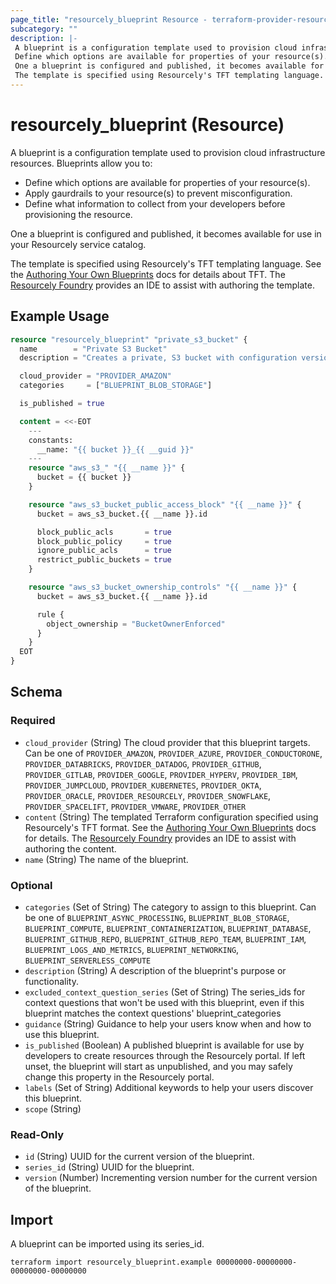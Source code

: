 ```yaml
---
page_title: "resourcely_blueprint Resource - terraform-provider-resourcely"
subcategory: ""
description: |-
 A blueprint is a configuration template used to provision cloud infrastructure resources. Blueprints allow you to:
 Define which options are available for properties of your resource(s).Apply gaurdrails to your resource(s) to prevent misconfiguration.Define what information to collect from your developers before provisioning the resource.
 One a blueprint is configured and published, it becomes available for use in your Resourcely service catalog.
 The template is specified using Resourcely's TFT templating language. See the Authoring Your Own Blueprints https://docs.resourcely.io/build/setting-up-blueprints/authoring-your-own-blueprints docs for details about TFT. The Resourcely Foundry https://portal.resourcely.io/foundry?mode=blueprint provides an IDE to assist with authoring the template.
---
```


# resourcely_blueprint (Resource)

A blueprint is a configuration template used to provision cloud infrastructure resources. Blueprints allow you to:

- Define which options are available for properties of your resource(s).
- Apply gaurdrails to your resource(s) to prevent misconfiguration.
- Define what information to collect from your developers before provisioning the resource.

One a blueprint is configured and published, it becomes available for use in your Resourcely service catalog.

The template is specified using Resourcely's TFT templating language. See the [Authoring Your Own Blueprints](https://docs.resourcely.io/build/setting-up-blueprints/authoring-your-own-blueprints) docs for details about TFT. The [Resourcely Foundry](https://portal.resourcely.io/foundry?mode=blueprint) provides an IDE to assist with authoring the template.

## Example Usage

```terraform
resource "resourcely_blueprint" "private_s3_bucket" {
  name        = "Private S3 Bucket"
  description = "Creates a private, S3 bucket with configuration versioning."

  cloud_provider = "PROVIDER_AMAZON"
  categories     = ["BLUEPRINT_BLOB_STORAGE"]

  is_published = true

  content = <<-EOT
    ---
    constants:
      __name: "{{ bucket }}_{{ __guid }}"
    ---
    resource "aws_s3_" "{{ __name }}" {
      bucket = {{ bucket }}
    }

    resource "aws_s3_bucket_public_access_block" "{{ __name }}" {
      bucket = aws_s3_bucket.{{ __name }}.id

      block_public_acls       = true
      block_public_policy     = true
      ignore_public_acls      = true
      restrict_public_buckets = true
    }

    resource "aws_s3_bucket_ownership_controls" "{{ __name }}" {
      bucket = aws_s3_bucket.{{ __name }}.id

      rule {
        object_ownership = "BucketOwnerEnforced"
      }
    }
  EOT
}
```

<!-- schema generated by tfplugindocs -->
## Schema

### Required

- `cloud_provider` (String) The cloud provider that this blueprint targets. Can be one of `PROVIDER_AMAZON`, `PROVIDER_AZURE`, `PROVIDER_CONDUCTORONE`, `PROVIDER_DATABRICKS`, `PROVIDER_DATADOG`, `PROVIDER_GITHUB`, `PROVIDER_GITLAB`, `PROVIDER_GOOGLE`, `PROVIDER_HYPERV`, `PROVIDER_IBM`, `PROVIDER_JUMPCLOUD`, `PROVIDER_KUBERNETES`, `PROVIDER_OKTA`, `PROVIDER_ORACLE`, `PROVIDER_RESOURCELY`, `PROVIDER_SNOWFLAKE`, `PROVIDER_SPACELIFT`, `PROVIDER_VMWARE`, `PROVIDER_OTHER`
- `content` (String) The templated Terraform configuration specified using Resourcely's TFT format. See the [Authoring Your Own Blueprints](https://docs.resourcely.io/build/setting-up-blueprints/authoring-your-own-blueprints) docs for details. The [Resourcely Foundry](https://portal.resourcely.io/foundry?mode=blueprint) provides an IDE to assist with authoring the content.
- `name` (String) The name of the blueprint.

### Optional

- `categories` (Set of String) The category to assign to this blueprint. Can be one of `BLUEPRINT_ASYNC_PROCESSING`, `BLUEPRINT_BLOB_STORAGE`, `BLUEPRINT_COMPUTE`, `BLUEPRINT_CONTAINERIZATION`, `BLUEPRINT_DATABASE`, `BLUEPRINT_GITHUB_REPO`, `BLUEPRINT_GITHUB_REPO_TEAM`, `BLUEPRINT_IAM`, `BLUEPRINT_LOGS_AND_METRICS`, `BLUEPRINT_NETWORKING`, `BLUEPRINT_SERVERLESS_COMPUTE`
- `description` (String) A description of the blueprint's purpose or functionality.
- `excluded_context_question_series` (Set of String) The series_ids for context questions that won't be used with this blueprint, even if this blueprint matches the context questions' blueprint_categories
- `guidance` (String) Guidance to help your users know when and how to use this blueprint.
- `is_published` (Boolean) A published blueprint is available for use by developers to create resources through the Resourcely portal. If left unset, the blueprint will start as unpublished, and you may safely change this property in the Resourcely portal.
- `labels` (Set of String) Additional keywords to help your users discover this blueprint.
- `scope` (String)

### Read-Only

- `id` (String) UUID for the current version of the blueprint.
- `series_id` (String) UUID for the blueprint.
- `version` (Number) Incrementing version number for the current version of the blueprint.

## Import

A blueprint can be imported using its series_id.

```shell
terraform import resourcely_blueprint.example 00000000-00000000-00000000-00000000
```
